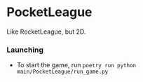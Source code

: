 # PocketLeague
Like RocketLeague, but 2D.

### Launching
- To start the game, run `poetry run python main/PocketLeague/run_game.py`

